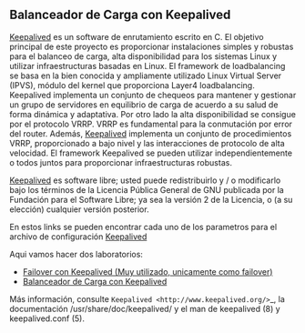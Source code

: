 ## Balanceador de Carga con Keepalived

[Keepalived](http://http://www.keepalived.org// "http://www.http://www.keepalived.org/") es un software de enrutamiento escrito en C. El objetivo principal de este proyecto es proporcionar instalaciones simples y robustas para el balanceo de carga, alta disponibilidad para los sistemas Linux y utilizar infraestructuras basadas en Linux. El framework de loadbalancing se basa en la bien conocida y ampliamente utilizado Linux Virtual Server (IPVS), módulo del kernel que proporciona Layer4 loadbalancing. Keepalived implementa un conjunto de chequeos para mantener y gestionar un grupo de servidores en equilibrio de carga de acuerdo a su salud de forma dinámica y adaptativa. Por otro lado la alta disponibilidad se consigue por el protocolo VRRP. VRRP es fundamental para la conmutación por error del router. Además, [Keepalived](http://http://www.keepalived.org// "http://www.http://www.keepalived.org/") implementa un conjunto de procedimientos VRRP, proporcionado a bajo nivel y las interacciones de protocolo de alta velocidad. El framework Keepalived se pueden utilizar independientemente o todos juntos para proporcionar infraestructuras robustas.

[Keepalived](http://http://www.keepalived.org// "http://www.http://www.keepalived.org/") es software libre; usted puede redistribuirlo y / o modificarlo bajo los términos de la Licencia Pública General de GNU publicada por la Fundación para el Software Libre; ya sea la versión 2 de la Licencia, o (a su elección) cualquier versión posterior.

En estos links se pueden encontrar cada uno de los parametros para el archivo de configuración
[Keepalived](http://http://www.keepalived.org// "http://www.http://www.keepalived.org/")

Aqui vamos hacer dos laboratorios:
- [Failover con Keepalived (Muy utilizado, unicamente como failover)](guia/failover.rst)
- [Balanceador de Carga con Keepalived](guia/balance.rst)

Más información, consulte `Keepalived <http://www.keepalived.org/>`_, la documentación /usr/share/doc/keepalived/ y el man de  keepalived (8) y keepalived.conf (5).
